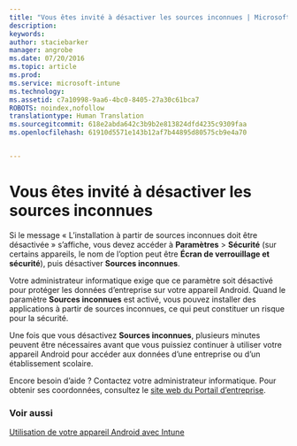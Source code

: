 ```yaml
---
title: "Vous êtes invité à désactiver les sources inconnues | Microsoft Intune"
description: 
keywords: 
author: staciebarker
manager: angrobe
ms.date: 07/20/2016
ms.topic: article
ms.prod: 
ms.service: microsoft-intune
ms.technology: 
ms.assetid: c7a10998-9aa6-4bc0-8405-27a30c61bca7
ROBOTS: noindex,nofollow
translationtype: Human Translation
ms.sourcegitcommit: 618e2abda642c3b9b2e813824dfd4235c9309faa
ms.openlocfilehash: 61910d5571e143b12af7b44895d80575cb9e4a70


---
```


# Vous êtes invité à désactiver les sources inconnues

Si le message « L’installation à partir de sources inconnues doit être désactivée » s’affiche, vous devez accéder à **Paramètres** > **Sécurité** (sur certains appareils, le nom de l’option peut être **Écran de verrouillage et sécurité**), puis désactiver **Sources inconnues**.

Votre administrateur informatique exige que ce paramètre soit désactivé pour protéger les données d’entreprise sur votre appareil Android. Quand le paramètre **Sources inconnues** est activé, vous pouvez installer des applications à partir de sources inconnues, ce qui peut constituer un risque pour la sécurité.

Une fois que vous désactivez **Sources inconnues**, plusieurs minutes peuvent être nécessaires avant que vous puissiez continuer à utiliser votre appareil Android pour accéder aux données d’une entreprise ou d’un établissement scolaire.

Encore besoin d’aide ? Contactez votre administrateur informatique. Pour obtenir ses coordonnées, consultez le [site web du Portail d’entreprise](http://portal.manage.microsoft.com).

### Voir aussi
[Utilisation de votre appareil Android avec Intune](using-your-android-device-with-intune.md)



<!--HONumber=Jul16_HO4-->


